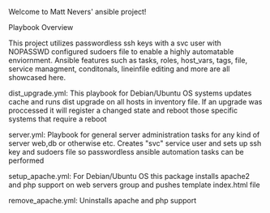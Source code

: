 Welcome to Matt Nevers' ansible project!

Playbook Overview

This project utilizes passwordless ssh keys with a svc user with NOPASSWD configured sudoers file to enable a highly automatable enviornment. 
Ansible features such as tasks, roles, host_vars, tags, file, service managment, conditonals, lineinfile editing and more are all showcased here.

dist_upgrade.yml: This playbook for Debian/Ubuntu OS systems updates cache and runs dist upgrade on all hosts in
inventory file. If an upgrade was proccessed it will register a changed state and reboot those specific systems 
that require a reboot

server.yml: Playbook for general server administration tasks for any kind of server web,db or otherwise etc. 
Creates "svc" service user and sets up ssh key and sudoers file so passwordless ansible automation tasks can be performed

setup_apache.yml: For Debian/Ubuntu OS this package installs apache2 and php support on web servers group
and pushes template index.html file

remove_apache.yml: Uninstalls apache and php support
